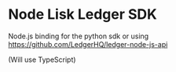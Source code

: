 # Node Lisk Ledger SDK

Node.js binding for the python sdk or using https://github.com/LedgerHQ/ledger-node-js-api

(Will use TypeScript)